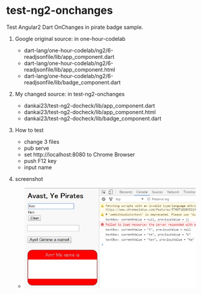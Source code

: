 # test-ng2-onchanges
Test Angular2 Dart OnChanges in pirate badge sample.

1. Google original source: in one-hour-codelab  

   * dart-lang/one-hour-codelab/ng2/6-readjsonfile/lib/app_component.dart  
   * dart-lang/one-hour-codelab/ng2/6-readjsonfile/lib/app_component.html  
   * dart-lang/one-hour-codelab/ng2/6-readjsonfile/lib/badge_component.dart  

2. My changed source: in test-ng2-onchanges  

    * dankai23/test-ng2-docheck/lib/app_component.dart  
    * dankai23/test-ng2-docheck/lib/app_component.html  
    * dankai23/test-ng2-docheck/lib/badge_component.dart  

3. How to test
    * change 3 files
    * pub serve
    * set http://localhost:8080 to Chrome Browser
    * push F12 key
    * input name

4. screenshot  
    * ![screenshot](./20170201-2.jpg)
